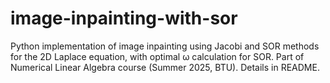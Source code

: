 # image-inpainting-with-sor
Python implementation of image inpainting using Jacobi and SOR methods for the 2D Laplace equation, with optimal ω calculation for SOR. Part of Numerical Linear Algebra course (Summer 2025, BTU). Details in README.
